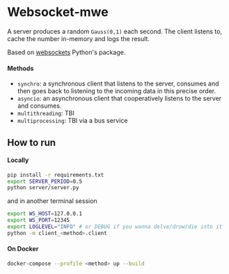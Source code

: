 # Websocket-mwe
A server produces a random `Gauss(0,1)` each second. The client listens to,
cache the number in-memory and logs the result.

Based on [websockets](https://github.com/python-websockets/websockets) Python's package.

#### Methods
* `synchro`: a synchronous client that listens to the server, consumes
and then goes back to listening to the incoming data in this 
precise order.
* `asyncio`: an asynchronous client that cooperatively listens to the
server and consumes.
* `multithreading`: TBI
* `multiprocessing`: TBI via a bus service

## How to run

#### Locally
```bash
pip install -r requirements.txt
export SERVER_PERIOD=0.5
python server/server.py
```
and in another terminal session
```bash
export WS_HOST=127.0.0.1
export WS_PORT=12345
export LOGLEVEL="INFO" # or DEBUG if you wanna delve/drow/die into it
python -m client_<method>.client
```

#### On Docker
```bash
docker-compose --profile <method> up --build
```
